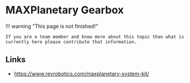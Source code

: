 # MAXPlanetary Gearbox

!!! warning "This page is not finished!"

    If you are a team member and know more about this topic than what is currently here please contribute that information.

## Links

- <https://www.revrobotics.com/maxplanetary-system-kit/>
